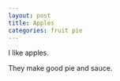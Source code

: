 ```yaml
---
layout: post
title: Apples
categories: fruit pie
---
```

I like apples.

They make good pie and sauce.
